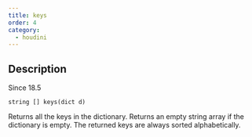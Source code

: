 ```yaml
---
title: keys
order: 4
category:
  - houdini
---
```


## Description

Since 18.5

`string [] keys(dict d)`

Returns all the keys in the dictionary. Returns an empty string array if the
dictionary is empty. The returned keys are always sorted alphabetically.
